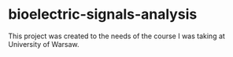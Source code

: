 # bioelectric-signals-analysis
This project was created to the needs of the course I was taking at University of Warsaw.
